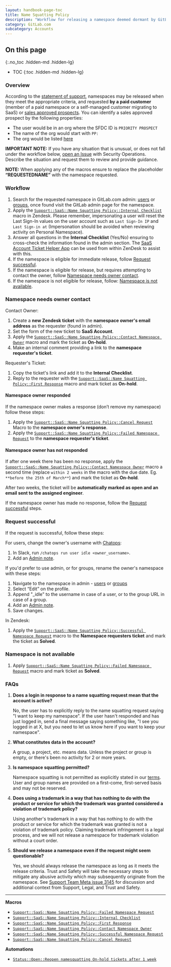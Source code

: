 ```yaml
---
layout: handbook-page-toc
title: Name Squatting Policy
description: "Workflow for releasing a namespace deemed dormant by GitLab's Name-squatting Policy"
category: GitLab.com
subcategory: Accounts
---
```


## On this page
{:.no_toc .hidden-md .hidden-lg}

- TOC
{:toc .hidden-md .hidden-lg}

### Overview

According to the [statement of support](/support/gitlab-com-policies/#name-squatting-policy), namespaces may be released when they meet the appropriate criteria, and requested **by a paid customer** (member of a paid namespace or a self-managed customer migrating to SaaS) or [sales approved prospects](../internal-support/#trials-and-prospect-support). You can identify a sales approved prospect by the following properties:

- The user would be in an org where the SFDC ID is `PRIORITY PROSPECT`
- The name of the org would start with `PP:`
- The org would be listed [here](https://docs.google.com/spreadsheets/d/11p3aBj1LTr-ngk1wxoMlae-UvJ3bOTuQHd48so2ZcXU/edit?usp=sharing)

**IMPORTANT NOTE:** If you have any situation that is unusual, or does not fall under the workflow below, [open an Issue](https://gitlab.com/gitlab-com/gl-security/security-operations/trust-and-safety/operations/-/issues/new?issuable_template=General%2BUncategorized) with Security Operations. Describe the situation and request them to review and provide guidance.

**NOTE:** When applying any of the macros ensure to replace the placeholder **“REQUESTEDNAME”** with the namespace requested.

### Workflow

1. Search for the requested namespace in GitLab.com admin: [users](https://gitlab.com/admin/users) or [groups](https://gitlab.com/admin/groups), once found visit the GitLab admin page for the namespace.
1. Apply the [`Support::SaaS::Name Squatting Policy::Internal Checklist`](https://gitlab.com/search?utf8=%E2%9C%93&group_id=2573624&project_id=17008590&scope=&search_code=true&snippets=false&repository_ref=master&nav_source=navbar&search=id%3A+360051569860) macro in Zendesk. Please remember, impersonating a user will reset the Last Sign-In values on the user account such as `Last Sign-In IP` and `Last Sign-in at` (Impersonation should be avoided when reviewing activity on Personal Namespace).
1. Answer all questions in the **Internal Checklist** (Yes/No) ensuring to cross-check the information found in the admin section. The [SaaS Account Ticket Helper App](https://about.gitlab.com/handbook/support/support-ops/documentation/zendesk_global_apps.html#saas-account-ticket-helper) can be used from within ZenDesk to assist with this.
1. If the namespace is eligible for immediate release, follow [Request successful](#request-successful).
1. If the namespace is eligible for release, but requires attempting to contact the owner, follow [Namespace needs owner contact](#namespace-needs-owner-contact).
1. If the namespace is not eligible for release, follow: [Namespace is not available](#namespace-is-not-available).

### Namespace needs owner contact

Contact Owner:

1. Create a **new Zendesk ticket** with the **namespace owner's email address** as the requester (found in admin).
1. Set the form of the new ticket to **SaaS Account**.
1. Apply the [`Support::SaaS::Name Squatting Policy::Contact Namespace Owner`](https://gitlab.com/search?utf8=%E2%9C%93&group_id=2573624&project_id=17008590&scope=&search_code=true&snippets=false&repository_ref=master&nav_source=navbar&search=id%3A+360051465059) macro and mark the ticket as **On-hold**.
1. Make an internal comment providing a link to the **namespace requester's ticket**.

Requester's Ticket:

1. Copy the ticket's link and add it to the **Internal Checklist**.
1. Reply to the requester with the [`Support::SaaS::Name Squatting Policy::First Response`](https://gitlab.com/search?utf8=%E2%9C%93&group_id=2573624&project_id=17008590&scope=&search_code=true&snippets=false&repository_ref=master&nav_source=navbar&search=id%3A+360051569840) macro and mark ticket as **On-hold**.

#### Namespace owner responded

If the namespace owner makes a response (don’t remove my namespace) follow these steps:

1. Apply the [`Support::SaaS::Name Squatting Policy::Cancel Request`](https://gitlab.com/search?utf8=%E2%9C%93&group_id=2573624&project_id=17008590&scope=&search_code=true&snippets=false&repository_ref=master&nav_source=navbar&search=id%3A+360057441960) Macro to the **namespace owner's response**.
1. Apply the [`Support::SaaS::Name Squatting Policy::Failed Namespace Request`](https://gitlab.com/search?utf8=%E2%9C%93&group_id=2573624&project_id=17008590&scope=&search_code=true&snippets=false&repository_ref=master&nav_source=navbar&search=id%3A+360051465039) to the **namespace requester's ticket**.

#### Namespace owner has not responded

If after one week there has been no response, apply the [`Support::SaaS::Name Squatting Policy::Contact Namespace Owner`](https://gitlab.com/search?utf8=%E2%9C%93&group_id=2573624&project_id=17008590&scope=&search_code=true&snippets=false&repository_ref=master&nav_source=navbar&search=id%3A+360051465059) macro a second time (replace `within 2 weeks` in the macro with the due date. Eg. `**before the 25th of March**`) and mark the ticket as **On-hold**.

After two weeks, the ticket will be **automatically marked as open and an email sent to the assigned engineer**.

If the namespace owner has made no response, follow the [Request successful](#request-successful) steps.

### Request successful

If the request is successful, follow these steps:

For users, change the owner's username with [Chatops](https://docs.gitlab.com/ee/development/chatops_on_gitlabcom.html):

1. In Slack, run `/chatops run user idle <owner_username>`.
1. Add an [Admin note](https://about.gitlab.com/handbook/support/workflows/admin_note.html).

If you'd prefer to use admin, or for groups, rename the owner's namespace with these steps:

1. Navigate to the namespace in admin - [users](https://gitlab.com/admin/users) or [groups](https://gitlab.com/admin/groups)
1. Select “Edit” on the profile.
1. Append "_idle" to the username in case of a user, or to the group URL in case of a group.
1. Add an [Admin note](https://about.gitlab.com/handbook/support/workflows/admin_note.html).
1. Save changes.

In Zendesk:

1. Apply the [`Support::SaaS::Name Squatting Policy::Successful Namespace Request`](https://gitlab.com/search?utf8=%E2%9C%93&group_id=2573624&project_id=17008590&scope=&search_code=true&snippets=false&repository_ref=master&nav_source=navbar&search=id%3A+360051569820) macro to the **Namespace requesters ticket** and mark the ticket as **Solved**.

### Namespace is not available

1. Apply [`Support::SaaS::Name Squatting Policy::Failed Namespace Request`](https://gitlab.com/search?utf8=%E2%9C%93&group_id=2573624&project_id=17008590&scope=&search_code=true&snippets=false&repository_ref=master&nav_source=navbar&search=id%3A+360051465039) macro and mark ticket as **Solved**.

### FAQs

1. **Does a login in response to a name squatting request mean that the account is active?**

   No, the user has to explicitly reply to the name squatting request saying "I want to keep my namespace". If the user hasn't responded and has just logged in, send a final message saying something like, "I see you logged in at X, but you need to let us know here if you want to keep your namespace".

1. **What constitutes data in the account?**

   A group, a project, etc. means data. Unless the project or group is empty, or there's been no activity for 2 or more years.

1. **Is namespace squatting permitted?**

   Namespace squatting is not permitted as explicitly stated in our [terms](https://about.gitlab.com/terms/). User and group names are provided on a first-come, first-served basis and may not be reserved.

1. **Does using a trademark in a way that has nothing to do with the product or service for which the trademark was granted considered a violation of trademark policy?**

   Using another's trademark in a way that has nothing to do with the product or service for which the trademark was granted is not a violation of trademark policy. Claiming trademark infringement is a legal process, and we will not release a namespace for trademark violation without a court order.

1. **Should we release a namespace even if the request might seem questionable?**

   Yes, we should always release the namespace as long as it meets the release criteria. Trust and Safety will take the necessary steps to mitigate any abusive activity which may subsequently originate from the namespace. See [Support Team Meta issue 3145](https://gitlab.com/gitlab-com/support/support-team-meta/-/issues/3145) for discussion and additional context from Support, Legal, and Trust and Safety.

__________________

**Macros**

* [`Support::SaaS::Name Squatting Policy::Failed Namespace Request`](https://gitlab.com/search?utf8=%E2%9C%93&group_id=2573624&project_id=17008590&scope=&search_code=true&snippets=false&repository_ref=master&nav_source=navbar&search=id%3A+360051465039)
* [`Support::SaaS::Name Squatting Policy::Internal Checklist`](https://gitlab.com/search?utf8=%E2%9C%93&group_id=2573624&project_id=17008590&scope=&search_code=true&snippets=false&repository_ref=master&nav_source=navbar&search=id%3A+360051569860)
* [`Support::SaaS::Name Squatting Policy::First Response`](https://gitlab.com/search?utf8=%E2%9C%93&group_id=2573624&project_id=17008590&scope=&search_code=true&snippets=false&repository_ref=master&nav_source=navbar&search=id%3A+360051569840)
* [`Support::SaaS::Name Squatting Policy::Contact Namespace Owner`](https://gitlab.com/search?utf8=%E2%9C%93&group_id=2573624&project_id=17008590&scope=&search_code=true&snippets=false&repository_ref=master&nav_source=navbar&search=id%3A+360051465059)
* [`Support::SaaS::Name Squatting Policy::Successful Namespace Request`](https://gitlab.com/search?utf8=%E2%9C%93&group_id=2573624&project_id=17008590&scope=&search_code=true&snippets=false&repository_ref=master&nav_source=navbar&search=id%3A+360051569820)
* [`Support::SaaS::Name Squatting Policy::Cancel Request`](https://gitlab.com/search?utf8=%E2%9C%93&group_id=2573624&project_id=17008590&scope=&search_code=true&snippets=false&repository_ref=master&nav_source=navbar&search=id%3A+360057441960)

**Automations**

* [`Status::Open::Reopen namesquatting On-hold tickets after 1 week`](https://gitlab.com/search?utf8=%E2%9C%93&group_id=2573624&project_id=20012489&scope=&search_code=true&snippets=false&repository_ref=master&nav_source=navbar&search=id%3A+94693587)
